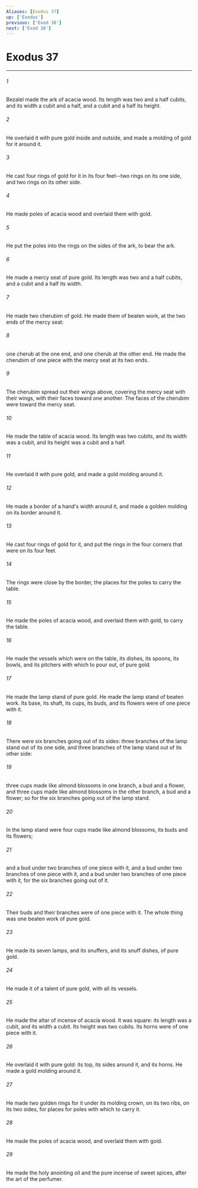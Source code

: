 ```yaml
---
Aliases: [Exodus 37]
up: ['Exodus']
previous: ['Exod 36']
next: ['Exod 38']
---
```

# Exodus 37
***





###### 1 

Bezalel made the ark of acacia wood. Its length was two and a half cubits, and its width a cubit and a half, and a cubit and a half its height. 



###### 2 

He overlaid it with pure gold inside and outside, and made a molding of gold for it around it. 



###### 3 

He cast four rings of gold for it in its four feet--two rings on its one side, and two rings on its other side. 



###### 4 

He made poles of acacia wood and overlaid them with gold. 



###### 5 

He put the poles into the rings on the sides of the ark, to bear the ark. 



###### 6 

He made a mercy seat of pure gold. Its length was two and a half cubits, and a cubit and a half its width. 



###### 7 

He made two cherubim of gold. He made them of beaten work, at the two ends of the mercy seat: 



###### 8 

one cherub at the one end, and one cherub at the other end. He made the cherubim of one piece with the mercy seat at its two ends. 



###### 9 

The cherubim spread out their wings above, covering the mercy seat with their wings, with their faces toward one another. The faces of the cherubim were toward the mercy seat. 



###### 10 

He made the table of acacia wood. Its length was two cubits, and its width was a cubit, and its height was a cubit and a half. 



###### 11 

He overlaid it with pure gold, and made a gold molding around it. 



###### 12 

He made a border of a hand's width around it, and made a golden molding on its border around it. 



###### 13 

He cast four rings of gold for it, and put the rings in the four corners that were on its four feet. 



###### 14 

The rings were close by the border, the places for the poles to carry the table. 



###### 15 

He made the poles of acacia wood, and overlaid them with gold, to carry the table. 



###### 16 

He made the vessels which were on the table, its dishes, its spoons, its bowls, and its pitchers with which to pour out, of pure gold. 



###### 17 

He made the lamp stand of pure gold. He made the lamp stand of beaten work. Its base, its shaft, its cups, its buds, and its flowers were of one piece with it. 



###### 18 

There were six branches going out of its sides: three branches of the lamp stand out of its one side, and three branches of the lamp stand out of its other side: 



###### 19 

three cups made like almond blossoms in one branch, a bud and a flower, and three cups made like almond blossoms in the other branch, a bud and a flower; so for the six branches going out of the lamp stand. 



###### 20 

In the lamp stand were four cups made like almond blossoms, its buds and its flowers; 



###### 21 

and a bud under two branches of one piece with it, and a bud under two branches of one piece with it, and a bud under two branches of one piece with it, for the six branches going out of it. 



###### 22 

Their buds and their branches were of one piece with it. The whole thing was one beaten work of pure gold. 



###### 23 

He made its seven lamps, and its snuffers, and its snuff dishes, of pure gold. 



###### 24 

He made it of a talent of pure gold, with all its vessels. 



###### 25 

He made the altar of incense of acacia wood. It was square: its length was a cubit, and its width a cubit. Its height was two cubits. Its horns were of one piece with it. 



###### 26 

He overlaid it with pure gold: its top, its sides around it, and its horns. He made a gold molding around it. 



###### 27 

He made two golden rings for it under its molding crown, on its two ribs, on its two sides, for places for poles with which to carry it. 



###### 28 

He made the poles of acacia wood, and overlaid them with gold. 



###### 29 

He made the holy anointing oil and the pure incense of sweet spices, after the art of the perfumer.
